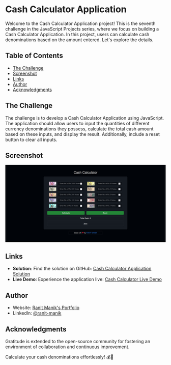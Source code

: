 # Cash Calculator Application

Welcome to the Cash Calculator Application project! This is the seventh challenge in the JavaScript Projects series,
where we focus on building a Cash Calculator Application. In this project, users can calculate cash denominations based
on the amount entered. Let's explore the details.

## Table of Contents

- [The Challenge](#the-challenge)
- [Screenshot](#screenshot)
- [Links](#links)
- [Author](#author)
- [Acknowledgments](#acknowledgments)

## The Challenge

The challenge is to develop a Cash Calculator Application using JavaScript. The application should allow users to input
the quantities of different currency denominations they possess, calculate the total cash amount based on these inputs,
and display the result. Additionally, include a reset button to clear all inputs.

## Screenshot

![Screen Shot.png](Screen%20Shot.png)

## Links

- **Solution**:
  Find the solution on
  GitHub: [Cash Calculator Application Solution](https://github.com/RanitManik/JavaScript-projects/tree/main/06.%20Cash%20Calculator%20Application)
- **Live Demo**:
  Experience the application
  live: [Cash Calculator Live Demo](https://github.com/RanitManik/JavaScript-projects/tree/main/06.%20Cash%20Calculator%20Application/index.html)

## Author

- Website: [Ranit Manik's Portfolio](https://ranitmanik.github.io/Portfolio-1.0)
- LinkedIn: [@ranit-manik](https://www.linkedin.com/in/ranit-manik/)

## Acknowledgments

Gratitude is extended to the open-source community for fostering an environment of collaboration and continuous
improvement.

Calculate your cash denominations effortlessly! 💰🧮
